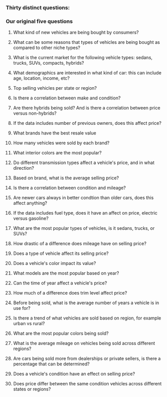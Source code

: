 ### Thirty distinct questions:
### Our original five questions
1) What kind of new vehicles are being bought by consumers? 
2) What can be some reasons that types of vehicles are being bought as compared to other niche types? 
3) What is the current market for the following vehicle types: sedans, trucks, SUVs, compacts, hybrids?
4) What demographics are interested in what kind of car: this can include age, location, income, etc?
5) Top selling vehicles per state or region?

6) Is there a correlation between make and condition?
7) Are there hybrids being sold? And is there a correlation between price versus non-hybrids?
8) If the data includes number of previous owners, does this affect price?
9) What brands have the best resale value
10) How many vehicles were sold by each brand?
11) What interior colors are the most popular?
12) Do different transmission types affect a vehicle's price, and in what direction?
13) Based on brand, what is the average selling price?
14) Is there a correlation between condition and mileage?
15) Are newer cars always in better condtion than older cars, does this affect anything?
16) If the data includes fuel type, does it have an affect on price, electric versus gasoline?
17) What are the most popular types of vehicles, is it sedans, trucks, or SUVs?
18) How drastic of a difference does mileage have on selling price?
19) Does a type of vehicle affect its selling price?
20) Does a vehicle's color impact its value?
21) What models are the most popular based on year?
22) Can the time of year affect a vehicle's price?
23) How much of a difference does trim level affect price?
24) Before being sold, what is the average number of years a vehicle is in use for?
25) Is there a trend of what vehicles are sold based on region, for example urban vs rural?
26) What are the most popular colors being sold?
27) What is the average mileage on vehicles being sold across different regions?
28) Are cars being sold more from dealerships or private sellers, is there a percentage that can be determined?
29) Does a vehicle's condition have an effect on selling price?
30) Does price differ between the same condition vehicles across different states or regions? 